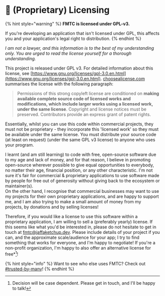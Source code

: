 # 📃 (Proprietary) Licensing

{% hint style="warning" %}
**FMTC is licensed under GPL-v3.**

If you're developing an application that isn't licensed under GPL, this affects you and your application's legal right to distribution.
{% endhint %}

_I am not a lawyer, and this information is to the best of my understanding only. You are urged to read the license yourself for a thorough understanding._

This project is released under GPL v3. For detailed information about this license, see [https://www.gnu.org/licenses/gpl-3.0.en.html](https://www.gnu.org/licenses/gpl-3.0.en.html). [choosealicense.com](https://choosealicense.com/licenses/gpl-3.0/) summarises the license with the following paragraph:

> Permissions of this strong copyleft license are conditioned on **making available complete source code of licensed works and modifications, which include larger works using a licensed work, under the same license**. Copyright and license notices must be preserved. Contributors provide an express grant of patent rights.

Essentially, whilst you can use this code within commercial projects, they must not be proprietary - they incorporate this 'licensed work' so they must be available under the same license. You must distribute your source code (at least on request) (under the same GPL v3 license) to anyone who uses your program.

I learnt (and am still learning) to code with free, open-source software due to my age and lack of money, and for that reason, I believe in promoting open-source wherever possible to give equal opportunities to everybody, no matter their age, financial position, or any other characteristic. I'm not sure it's fair for commercial & proprietary applications to use software made by people for free out of generosity without giving back to the ecosystem or maintainer(s).\
On the other hand, I recognise that commercial businesses may want to use my projects for their own proprietary applications, and are happy to support me, and I am also trying to make a small amount of money from my projects, by donations and by selling licenses!

Therefore, if you would like a license to use this software within a proprietary application, I am willing to sell a (preferably yearly) license. If this seems like what you'd be interested in, please do not hesitate to get in touch at [fmtc@jaffaketchup.dev](mailto:fmtc@jaffaketchup.dev). Please include details of your project if you can, and the approximate scale/audience for your app; I try to find something that works for everyone, and I'm happy to negotiate! If you're a non-profit organization, I'm happy to also offer an alternative license for free\*[^1]!

{% hint style="info" %}
Want to see who else uses FMTC? Check out [#trusted-by-many](./#trusted-by-many "mention")!
{% endhint %}

[^1]: Decision will be case dependent. Please get in touch, and I'll be happy to talk!
